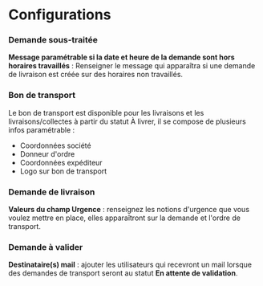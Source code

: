 # Configurations

### Demande sous-traitée

**Message paramétrable si la date et heure de la demande sont hors horaires travaillés** : Renseigner le message qui apparaîtra si une demande de livraison est créée sur des horaires non travaillés.

### Bon de transport

Le bon de transport est disponible pour les livraisons et les livraisons/collectes à partir du statut À livrer, il se compose de plusieurs infos paramétrable :

* Coordonnées société
* Donneur d'ordre
* Coordonnées expéditeur
* Logo sur bon de transport

### Demande de livraison

**Valeurs du champ Urgence** : renseignez les notions d'urgence que vous voulez mettre en place, elles apparaîtront sur la demande et l'ordre de transport.

### Demande à valider

**Destinataire(s) mail** : ajouter les utilisateurs qui recevront un mail lorsque des demandes de transport seront au statut **En attente de validation**.
